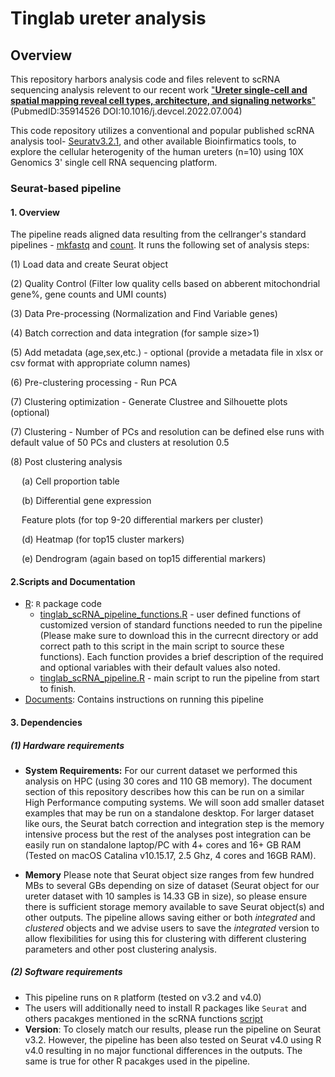 # Tinglab ureter analysis


## Overview

This repository harbors analysis code and files relevent to scRNA sequencing analysis relevent to our recent work ["**Ureter single-cell and spatial mapping reveal cell types, architecture, and signaling networks**"](https://pubmed.ncbi.nlm.nih.gov/35914526/) (PubmedID:35914526  DOI:10.1016/j.devcel.2022.07.004)

This code repository utilizes a conventional and popular published scRNA analysis tool- [Seuratv3.2.1](https://www.sciencedirect.com/science/article/pii/S0092867419305598?via%3Dihub), and other available Bioinfirmatics tools, to explore the cellular heterogenity of the human ureters (n=10) using 10X Genomics 3' single cell RNA sequencing platform.

### Seurat-based pipeline 

#### 1. Overview

The pipeline reads aligned data resulting from the cellranger's standard pipelines - [mkfastq](https://support.10xgenomics.com/single-cell-gene-expression/software/pipelines/latest/using/count#cr-mkfastq) and [count](https://support.10xgenomics.com/single-cell-gene-expression/software/pipelines/latest/using/count#cr-count). It runs the following set of analysis steps: 

<p> (1) Load data and create Seurat object
<p> (2) Quality Control (Filter low quality cells based on abberent mitochondrial gene%, gene counts and UMI counts)
<p> (3) Data Pre-processing (Normalization and Find Variable genes)
<p> (4) Batch correction and data integration (for sample size>1)
<p> (5) Add metadata (age,sex,etc.) - optional (provide a metadata file in xlsx or csv format with appropriate column names)
<p> (6) Pre-clustering processing - Run PCA 
<p> (7) Clustering optimization - Generate Clustree and Silhouette plots (optional)
<p> (7) Clustering - Number of PCs and resolution can be defined else runs with default value of 50 PCs and clusters at resolution 0.5
<p> (8) Post clustering analysis
       <p> &emsp; (a) Cell proportion table
       <p> &emsp; (b) Differential gene expression
       <p> &emsp; Feature plots (for top 9-20 differential markers per cluster)
       <p> &emsp; (d) Heatmap (for top15 cluster markers)
       <p> &emsp; (e) Dendrogram (again based on top15 differential markers)

#### 2.Scripts and Documentation

* [R](https://github.com/2019surbhi/tinglab_ureter_analysis/tree/main/R): `R` package code
  * [tinglab_scRNA_pipeline_functions.R](https://github.com/2019surbhi/tinglab_ureter_analysis/blob/main/R/tinglab_scRNA_pipeline_functions.R) - user defined functions of customized version of standard functions needed to run the pipeline (Please make sure to download this in the currecnt directory or add correct path to this script in the main script to source these functions). Each function provides a brief description of the required and optional variables with their default values also noted.
  *  [tinglab_scRNA_pipeline.R](https://github.com/2019surbhi/tinglab_ureter_analysis/blob/main/R/tinglab_scRNA_pipeline.R) - main script to run the pipeline from start to finish.
* [Documents](https://github.com/2019surbhi/tinglab_ureter_analysis/tree/main/Documentation): Contains instructions on running this pipeline     

#### 3. Dependencies
              
##### (1) Hardware requirements

* **System Requirements:** For our current dataset we performed this analysis on HPC (using 30 cores and 110 GB memory). The document section of this repository describes how this can be run on a similar High Performance computing systems. We will soon add smaller dataset examples that may be run on a standalone desktop. 
       For larger dataset like ours, the Seurat batch correction and integration step is the memory intensive process but the rest of the analyses post integration can be easily run on standalone laptop/PC with 4+ cores and 16+ GB RAM (Tested on macOS Catalina v10.15.17, 2.5 Ghz, 4 cores and 16GB RAM). 

* **Memory** Please note that Seurat object size ranges from few hundred MBs to several GBs depending on size of dataset (Seurat object for our ureter dataset with 10 samples is 14.33 GB in size), so please ensure there is sufficient storage memory available to save Seurat object(s) and other outputs. The pipeline allows saving either or both *integrated* and *clustered* objects and we advise users to save the *integrated* version to allow flexibilities for using this for clustering with different clustering parameters and other post clustering analysis. 
       
 ##### (2) Software requirements
              
  * This pipeline runs on `R` platform (tested on v3.2 and v4.0)
  * The users will additionally need to install R packages like `Seurat` and others pacakges mentioned in the scRNA functions [script](https://github.com/2019surbhi/tinglab_ureter_analysis/blob/main/R/tinglab_scRNA_pipeline_functions.R)
  * **Version**: To closely match our results, please run the pipeline on Seurat v3.2. However, the pipeline has been also tested on Seurat v4.0 using R v4.0 resulting in no major functional differences in the outputs. The same is true for other R pacakges used in the pipeline.
              
